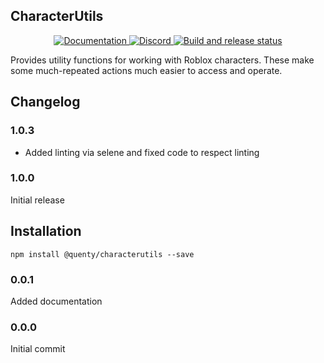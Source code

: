 ## CharacterUtils
<div align="center">
  <a href="http://quenty.github.io/api/">
    <img src="https://img.shields.io/badge/docs-website-green.svg" alt="Documentation" />
  </a>
  <a href="https://discord.gg/mhtGUS8">
    <img src="https://img.shields.io/badge/discord-nevermore-blue.svg" alt="Discord" />
  </a>
  <a href="https://github.com/Quenty/NevermoreEngine/actions">
    <img src="https://github.com/Quenty/NevermoreEngine/actions/workflows/build.yml/badge.svg" alt="Build and release status" />
  </a>
</div>

Provides utility functions for working with Roblox characters. These make some much-repeated actions much easier to access and operate.
## Changelog

### 1.0.3
- Added linting via selene and fixed code to respect linting

### 1.0.0
Initial release
## Installation
```
npm install @quenty/characterutils --save
```


### 0.0.1
Added documentation

### 0.0.0
Initial commit